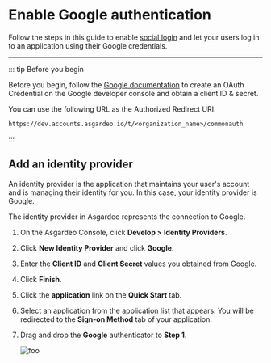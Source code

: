 # Enable Google authentication

Follow the steps in this guide to enable [social login](../../concepts/authentication/social-login.md) and let your
users log in to an application using their Google credentials.

---

::: tip Before you begin

Before you begin, follow the [Google documentation](https://support.google.com/googleapi/answer/6158849) to create an
OAuth Credential on the Google developer console and obtain a client ID & secret.

You can use the following URL as the Authorized Redirect URI.

```
https://dev.accounts.asgardeo.io/t/<organization_name>/commonauth
```

:::

## Add an identity provider

An identity provider is the application that maintains your user's account and is managing their identity for you. In
this case, your identity provider is Google.

The identity provider in Asgardeo represents the connection to Google.

1. On the Asgardeo Console, click **Develop > Identity Providers**.

2. Click **New Identity Provider** and click **Google**.

3. Enter the **Client ID** and **Client Secret** values you obtained from Google.

4. Click **Finish**.

5. Click the **application** link on the **Quick Start** tab.

6. Select an application from the application list that appears. You will be redirected to the **Sign-on Method** tab of
   your application.

7. Drag and drop the **Google** authenticator to **Step 1**.

    <img :src="$withBase('/assets/img/guides/google-social-login.png')" alt="foo">



